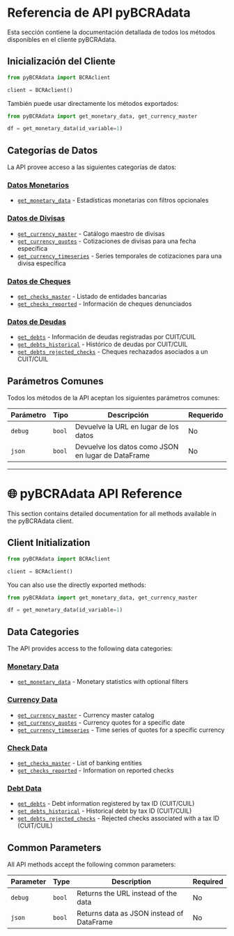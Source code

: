 # Referencia de API pyBCRAdata

Esta sección contiene la documentación detallada de todos los métodos disponibles en el cliente pyBCRAdata.

## Inicialización del Cliente

```python
from pyBCRAdata import BCRAclient

client = BCRAclient()
```

También puede usar directamente los métodos exportados:

```python
from pyBCRAdata import get_monetary_data, get_currency_master

df = get_monetary_data(id_variable=1)
```

## Categorías de Datos

La API provee acceso a las siguientes categorías de datos:

### [Datos Monetarios](monetary.md)
- [`get_monetary_data`](monetary.md#método-get_monetary_data) - Estadísticas monetarias con filtros opcionales

### [Datos de Divisas](currency.md)
- [`get_currency_master`](currency.md#método-get_currency_master) - Catálogo maestro de divisas
- [`get_currency_quotes`](currency.md#método-get_currency_quotes) - Cotizaciones de divisas para una fecha específica
- [`get_currency_timeseries`](currency.md#método-get_currency_timeseries) - Series temporales de cotizaciones para una divisa específica

### [Datos de Cheques](checks.md)
- [`get_checks_master`](checks.md#método-get_checks_master) - Listado de entidades bancarias
- [`get_checks_reported`](checks.md#método-get_checks_reported) - Información de cheques denunciados

### [Datos de Deudas](debts.md)
- [`get_debts`](debts.md#método-get_debts) - Información de deudas registradas por CUIT/CUIL
- [`get_debts_historical`](debts.md#método-get_debts_historical) - Histórico de deudas por CUIT/CUIL
- [`get_debts_rejected_checks`](debts.md#método-get_debts_rejected_checks) - Cheques rechazados asociados a un CUIT/CUIL

## Parámetros Comunes

Todos los métodos de la API aceptan los siguientes parámetros comunes:

| Parámetro | Tipo | Descripción | Requerido |
|-----------|------|-------------|-----------|
| `debug` | `bool` | Devuelve la URL en lugar de los datos | No |
| `json` | `bool` | Devuelve los datos como JSON en lugar de DataFrame | No |

---

# 🌐 pyBCRAdata API Reference

This section contains detailed documentation for all methods available in the pyBCRAdata client.

## Client Initialization

```python
from pyBCRAdata import BCRAclient

client = BCRAclient()
```

You can also use the directly exported methods:

```python
from pyBCRAdata import get_monetary_data, get_currency_master

df = get_monetary_data(id_variable=1)
```

## Data Categories

The API provides access to the following data categories:

### [Monetary Data](monetary.md)
- [`get_monetary_data`](monetary.md#method-get_monetary_data) - Monetary statistics with optional filters

### [Currency Data](currency.md)
- [`get_currency_master`](currency.md#method-get_currency_master) - Currency master catalog
- [`get_currency_quotes`](currency.md#method-get_currency_quotes) - Currency quotes for a specific date
- [`get_currency_timeseries`](currency.md#method-get_currency_timeseries) - Time series of quotes for a specific currency

### [Check Data](checks.md)
- [`get_checks_master`](checks.md#method-get_checks_master) - List of banking entities
- [`get_checks_reported`](checks.md#method-get_checks_reported) - Information on reported checks

### [Debt Data](debts.md)
- [`get_debts`](debts.md#method-get_debts) - Debt information registered by tax ID (CUIT/CUIL)
- [`get_debts_historical`](debts.md#method-get_debts_historical) - Historical debt by tax ID (CUIT/CUIL)
- [`get_debts_rejected_checks`](debts.md#method-get_debts_rejected_checks) - Rejected checks associated with a tax ID (CUIT/CUIL)

## Common Parameters

All API methods accept the following common parameters:

| Parameter | Type | Description | Required |
|-----------|------|-------------|----------|
| `debug` | `bool` | Returns the URL instead of the data | No |
| `json` | `bool` | Returns data as JSON instead of DataFrame | No |
